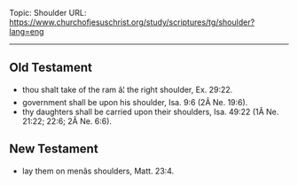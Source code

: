 Topic: Shoulder
URL: https://www.churchofjesuschrist.org/study/scriptures/tg/shoulder?lang=eng

---

## Old Testament

- thou shalt take of the ram â¦ the right shoulder, Ex. 29:22.
- government shall be upon his shoulder, Isa. 9:6 (2Â Ne. 19:6).
- thy daughters shall be carried upon their shoulders, Isa. 49:22 (1Â Ne. 21:22; 22:6; 2Â Ne. 6:6).

## New Testament

- lay them on menâs shoulders, Matt. 23:4.


